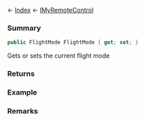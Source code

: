← [Index](Api-Index) ← [IMyRemoteControl](Sandbox.ModAPI.Ingame.IMyRemoteControl)

### Summary

```csharp
public FlightMode FlightMode { get; set; }
```

Gets or sets the current flight mode

### Returns

### Example

### Remarks

